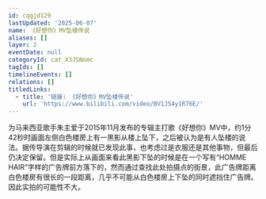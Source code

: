 ```yaml
---
id: cqgjd129
lastUpdated: '2025-06-07'
name: 《好想你》MV坠楼传说
aliases: []
layer: 2
eventDate: null
categoryId: cat_X3JSNomc
tagIds: []
timelineEvents: []
relations: []
titledLinks:
  - title: '链接: 《好想你》MV坠楼传说'
    url: 'https://www.bilibili.com/video/BV1J54y1R76E/'
---
```

为马来西亚歌手朱主爱于2015年11月发布的专辑主打歌《好想你》MV中，约1分42秒时画面左侧白色楼房上有一黑影从楼上坠下，之后被认为是有人坠楼的说法。据传导演在剪辑的时候就已发现此事，也考虑过是衣服还是其他事物，但最后仍决定保留。但是实际上从画面来看此黑影下坠的时候是在一个写有“HOMME HAIR”字样的广告牌前方落下的，然而通过查找此处拍摄点的街景，此广告牌距离白色楼房有很长的一段距离，几乎不可能从白色楼房上下坠的同时遮挡住广告牌。因此实拍的可能性不大。
